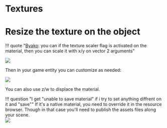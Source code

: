 # Textures

# Resize the texture on the object

!!! quote "[Byako](https://discord.com/channels/411286129317249035/761302555308720148/1180865670410403950): you can if the texture scaler flag is activated on the material, then you can scale it with x/y on vector 2 arguments"

![](/pics/2403161105.png)

Then in your game entity you can customize as needed:

![](/pics/2403161106.jpg)

You can also use z/w to displace the material.

!!! question "I get "unable to save material" if i try to set anything diffrent on it and "save""
    If it's a native material, you need to override it in the resource browser. Though in that case you'll need to publish the assets files along your scene.<br>
    ![](/pics/2403161108.png)